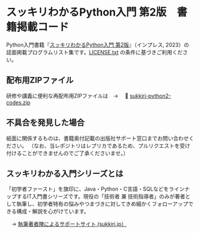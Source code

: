 # スッキリわかるPython入門 第2版　書籍掲載コード

Python入門書籍『[スッキリわかるPython入門 第2版](https://sukkiri.jp/books/sukkiri_python2)』（インプレス, 2023）の誌面掲載プログラムリスト集です。[LICENSE.txt](https://github.com/miyabilink/sukkiri-python2-codes/raw/main/LICENSE.txt) の条件に基づきご利用ください。  

## 配布用ZIPファイル
研修や講義に便利な再配布用ZIPファイルは　→ 　🎁 [sukkiri-python2-codes.zip](https://github.com/miyabilink/sukkiri-python2-codes/releases/latest/download/sukkiri-python2-codes.zip)

## 不具合を発見した場合
紙面に関係するものは、書籍奥付記載の出版社サポート窓口までお問い合わせください。
（なお、当レポジトリはレプリカであるため、プルリクエストを受け付けることができませんのでご了承くださいませ。）

## スッキリわかる入門シリーズとは
「初学者ファースト」を旗印に、Java・Python・C言語・SQLなどをラインナップするIT入門書シリーズです。現役の「技術者 兼 技術指導者」のみが著者として執筆し、初学者特有の悩みやつまづきに対してきめ細かくフォローアップできる構成・解説を心がけています。

　→ [執筆著者陣によるサポートサイト (sukkiri.jp）](https://sukkiri.jp/)

